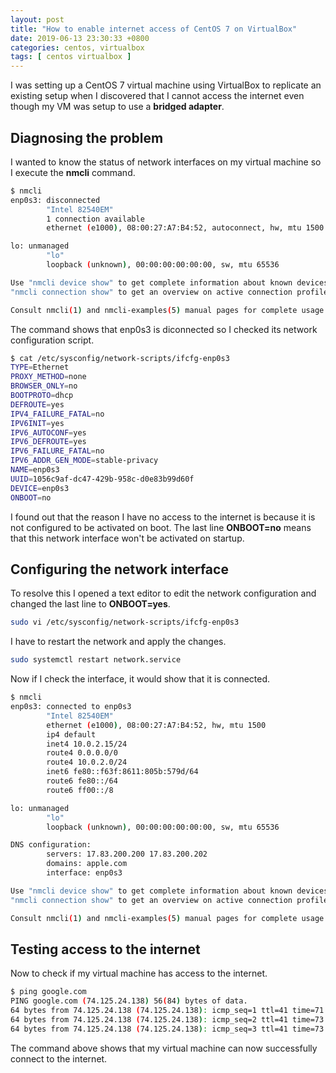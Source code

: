 ```yaml
---
layout: post
title: "How to enable internet access of CentOS 7 on VirtualBox"
date: 2019-06-13 23:30:33 +0800
categories: centos, virtualbox
tags: [ centos virtualbox ]
---
```


I was setting up a CentOS 7 virtual machine using VirtualBox to replicate an
existing setup when I discovered that I cannot access the internet even though
my VM was setup to use a **bridged adapter**.

## Diagnosing the problem
I wanted to know the status of network interfaces on my virtual machine so I
execute the **nmcli** command.
```bash
$ nmcli
enp0s3: disconnected
        "Intel 82540EM"
        1 connection available
        ethernet (e1000), 08:00:27:A7:B4:52, autoconnect, hw, mtu 1500

lo: unmanaged
        "lo"
        loopback (unknown), 00:00:00:00:00:00, sw, mtu 65536

Use "nmcli device show" to get complete information about known devices and
"nmcli connection show" to get an overview on active connection profiles.

Consult nmcli(1) and nmcli-examples(5) manual pages for complete usage details.
```

The command shows that enp0s3 is diconnected so I checked its network
configuration script.
```bash
$ cat /etc/sysconfig/network-scripts/ifcfg-enp0s3
TYPE=Ethernet
PROXY_METHOD=none
BROWSER_ONLY=no
BOOTPROTO=dhcp
DEFROUTE=yes
IPV4_FAILURE_FATAL=no
IPV6INIT=yes
IPV6_AUTOCONF=yes
IPV6_DEFROUTE=yes
IPV6_FAILURE_FATAL=no
IPV6_ADDR_GEN_MODE=stable-privacy
NAME=enp0s3
UUID=1056c9af-dc47-429b-958c-d0e83b99d60f
DEVICE=enp0s3
ONBOOT=no
```
I found out that the reason I have no access to the internet is because it is
not configured to be activated on boot. The last line **ONBOOT=no** means that
this network interface won't be activated on startup.

## Configuring the network interface

To resolve this I opened a text editor to edit the network configuration and
changed the last line to **ONBOOT=yes**.
```bash
sudo vi /etc/sysconfig/network-scripts/ifcfg-enp0s3
```
I have to restart the network and apply the changes.
```bash
sudo systemctl restart network.service
```
Now if I check the interface, it would show that it is connected.

```bash
$ nmcli
enp0s3: connected to enp0s3
        "Intel 82540EM"
        ethernet (e1000), 08:00:27:A7:B4:52, hw, mtu 1500
        ip4 default
        inet4 10.0.2.15/24
        route4 0.0.0.0/0
        route4 10.0.2.0/24
        inet6 fe80::f63f:8611:805b:579d/64
        route6 fe80::/64
        route6 ff00::/8

lo: unmanaged
        "lo"
        loopback (unknown), 00:00:00:00:00:00, sw, mtu 65536

DNS configuration:
        servers: 17.83.200.200 17.83.200.202
        domains: apple.com
        interface: enp0s3

Use "nmcli device show" to get complete information about known devices and
"nmcli connection show" to get an overview on active connection profiles.

Consult nmcli(1) and nmcli-examples(5) manual pages for complete usage details.
```

## Testing access to the internet
Now to check if my virtual machine has access to the internet.
```bash
$ ping google.com
PING google.com (74.125.24.138) 56(84) bytes of data.
64 bytes from 74.125.24.138 (74.125.24.138): icmp_seq=1 ttl=41 time=71.7 ms
64 bytes from 74.125.24.138 (74.125.24.138): icmp_seq=2 ttl=41 time=73.8 ms
64 bytes from 74.125.24.138 (74.125.24.138): icmp_seq=3 ttl=41 time=73.1 ms
```

The command above shows that my virtual machine can now successfully connect to
the internet.
